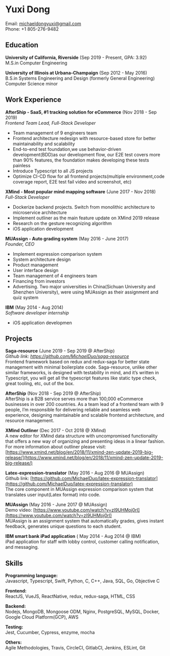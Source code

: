 Yuxi Dong
=========

Email: <michaeldongyuxi@gmail.com>   
Phone: +1 805-276-9482  

## Education
**University of California, Riverside** (Sep 2019 - Present, GPA: 3.92)  
M.S.in Computer Engineering

**University of Illinois at Urbana-Champaign** (Sep 2012 - May 2016)  
B.S.in Systems Engineering and Design (formerly General Engineering)
Computer Science minor

## Work Experience
**AfterShip - SaaS, #1 tracking solution for eCommerce** (Nov 2018 - Sep 2019)  
*Frontend Team Lead, Full-Stack Developer*
- Team management of 9 engineers team
- Frontend architecture redesign with resource-based store for better 
maintainability and scalability
- End-to-end test foundation,we use behavior-driven development(BDD)as
our development flow, our E2E test covers more than 90% features, the
foundation makes developing these tests painless
- Introduce Typescript to all JS projects
- Optimize CI-CD flow for all frontend projects(multiple environment,code
coverage report, E2E test fail video and screenshot, etc)

**XMind - Most popular mind mapping software** (June 2017 - Nov 2018)  
*Full-Stack Developer*  
- Dockerize backend projects. Switch from monolithic architecture to microservice architecture
- Implement outliner as the main feature update on XMind 2019 release
- Research on the gesture recognizing algorithm
- iOS application development

**MUAssign - Auto grading system** (May 2016 - June 2017)  
*Founder, CEO*
- Implement expression comparison system
- System architecture design
- Product management
- User interface design
- Team management of 4 engineers team
- Financing from investors
- Advertising. Two major universities in China(Sichuan University and Shenzhen University), were using MUAssign as their assignment and quiz system

**IBM** (May 2014 - Aug 2014)  
*Software developer internship*
- iOS application developmen

## Projects
**Saga-resource** (June 2019 - Sep 2019 @ AfterShip)  
*Github link: [https://github.com/MichaelDuo/saga-resource
](https://github.com/MichaelDuo/saga-resource)*  
Frontend framework based on redux and redux-saga for better state management with minimal boilerplate code. Saga-resource, unlike other similar frameworks, is designed with testability in mind, and it’s written in Typescript, you will get all the typescript features like static type check, great tooling, etc, out of the box.  

**AfterShip** (Nov 2018 - Sep 2019 @ AfterShip)  
AfterShip is a B2B service serves more than 100,000 eCommerce businesses in over 200 countries. As a team lead of a frontend team with 9 people, I’m responsible for delivering reliable and seamless web experience, designing maintainable and scalable frontend architecture, and resource management. 

**XMind Outliner**  (Dec 2017 - Oct 2018 @ XMind)  
A new editor for XMind data structure with uncompromised functionality that offers a new way of organizing and presenting ideas in a linear fashion.
For more information about outliner please visit: [https://www.xmind.net/blog/en/2018/11/xmind-zen-update-2019-big-release/](https://www.xmind.net/blog/en/2018/11/xmind-zen-update-2019-big-release/)

**Latex-expression-translator** (May 2016 - Aug 2016 @ MUAssign)  
Github link: [https://github.com/MichaelDuo/latex-expression-translator](https://github.com/MichaelDuo/latex-expression-translator)  
The core component in MUAssign expression comparison system that translates user input(Latex format) into code.

**MUAssign** (May 2016 - June 2017 @ MUAssign)  
Demo video: [https://www.youtube.com/watch?v=zl9UHMoj0rI](https://www.youtube.com/watch?v=zl9UHMoj0rI)  
MUAssign is an assignment system that automatically grades, gives instant feedback, generates unique questions to each student. 

**IBM smart bank iPad application** ( May 2014 - Aug 2014 @ IBM)  
iPad application for staff with lobby control, customer calling notification, and messaging.

## Skills
**Programming language:**  
Javascript, Typescript, Swift, Python, C, C++, Java, SQL, Go, Objective C

**Frontend:**  
ReactJS, VueJS, ReactNative, redux, redux-saga, HTML, CSS

**Backend:**  
Nodejs, MongoDB, Mongoose ODM, Nginx, PostgreSQL, MySQL, Docker, Google Cloud Platform(GCP), AWS

**Testing:**  
Jest, Cucumber, Cypress, enzyme, mocha

**Others:**  
Agile Methodologies, Travis, CircleCI, GitlabCI, Jenkins, ESLint, Git